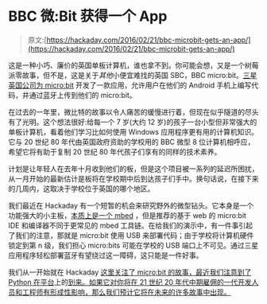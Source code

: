 # BBC 微:Bit 获得一个 App

> 原文:[https://hackaday.com/2016/02/21/bbc-microbit-gets-an-app/](https://hackaday.com/2016/02/21/bbc-microbit-gets-an-app/)

这是一种小巧、廉价的英国单板计算机，谁也拿不到。你可能会想，又是一个树莓派零故事，但不是，这是关于*其他*小便宜难找的英国 SBC，BBC micro:bit。[三星英国公司为 micro:bit](https://play.google.com/store/apps/details?id=com.samsung.microbit) 开发了一款应用，允许用户在他们的 Android 手机上编写代码，并通过蓝牙上传到他们的 micro:bit。

在过去的一年里，微比特的故事以令人痛苦的缓慢进行着，但现在似乎隧道的尽头有了光明。这个想法很好:给每一个 7 岁(大约 12 岁)的孩子一台小型但非常强大的单板计算机，看着他们学习比如何使用 Windows 应用程序更有用的计算机知识。它与 20 世纪 80 年代由英国政府资助的学校用的 BBC 微型 8 位计算机相呼应，希望它将有助于复制 20 世纪 80 年代孩子们享有的同样的技术素养。

计划是让年轻人在去年十月收到他们的板，但是这个项目被一系列的延迟所困扰，从一月开始的最新估计是板将在学校期中后到达孩子们手中。换句话说，在接下来的几周内，这取决于学校位于英国的哪个地区。

我们最近在 Hackaday 有一个短暂的机会来研究野外的微型钻头。它本身是一个功能强大的小主板，[本质上是一个 mbed](https://developer.mbed.org/platforms/Microbit/) ，但是推荐的基于 web 的 micro:bit IDE 和编译器不同于更常见的 mbed 工具链。在给我们的演示中，有一件事引起了我们的注意，那就是 micro:bit 使用 USB 来部署代码；由于学校将计算机硬件锁定到第 n 级，我们担心 micro:bits 可能在学校的 USB 端口上不可见。通过三星应用程序轻松部署蓝牙有望绕过这一障碍，这只能是一件好事。

我们从一开始就在 Hackaday [这里关注了 micro:bit 的故事，最近我们注意到了 Python 在平台](http://hackaday.com/2015/07/07/the-bbc-microbit/)上的[到来。如果它对你将在 21 世纪 20 年代中期雇佣的一代开发人员和工程师有形成性影响，那么我们预计它将在未来的许多故事中出现。](http://hackaday.com/2015/10/20/bbcs-microbit-gets-python/)